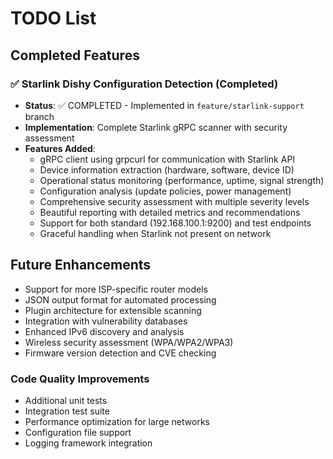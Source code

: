 # TODO List

## Completed Features

### ✅ Starlink Dishy Configuration Detection (Completed)
- **Status**: ✅ COMPLETED - Implemented in `feature/starlink-support` branch
- **Implementation**: Complete Starlink gRPC scanner with security assessment
- **Features Added**:
  - gRPC client using grpcurl for communication with Starlink API
  - Device information extraction (hardware, software, device ID)
  - Operational status monitoring (performance, uptime, signal strength)
  - Configuration analysis (update policies, power management)
  - Comprehensive security assessment with multiple severity levels
  - Beautiful reporting with detailed metrics and recommendations
  - Support for both standard (192.168.100.1:9200) and test endpoints
  - Graceful handling when Starlink not present on network

## Future Enhancements
- Support for more ISP-specific router models
- JSON output format for automated processing
- Plugin architecture for extensible scanning
- Integration with vulnerability databases
- Enhanced IPv6 discovery and analysis
- Wireless security assessment (WPA/WPA2/WPA3)
- Firmware version detection and CVE checking

### Code Quality Improvements
- Additional unit tests
- Integration test suite
- Performance optimization for large networks
- Configuration file support
- Logging framework integration